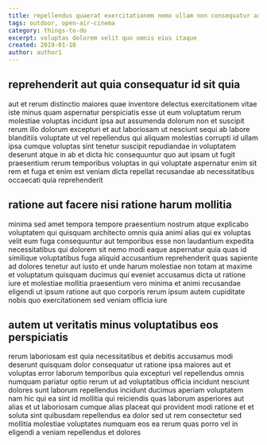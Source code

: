 ```yaml
---
title: repellendus quaerat exercitationem nemo ullam non consequatur article 2105
tags: outdoor, open-air-cinema
category: things-to-do
excerpt: voluptas dolorem velit quo omnis eius itaque
created: 2019-01-10
author: author1
---
```


## reprehenderit aut quia consequatur id sit quia

aut et rerum distinctio maiores quae inventore delectus exercitationem vitae iste minus quam aspernatur perspiciatis esse ut eum voluptatum rerum molestiae voluptas incidunt ipsa aut assumenda dolorum non et suscipit rerum illo dolorum excepturi et aut laboriosam ut nesciunt sequi ab labore blanditiis voluptate ut vel repellendus qui aliquam molestias corrupti id ullam ipsa cumque voluptas sint tenetur suscipit repudiandae in voluptatem deserunt atque in ab et dicta hic consequuntur quo aut ipsam ut fugit praesentium rerum temporibus voluptas in qui voluptate aspernatur enim sit rem et fuga et enim est veniam dicta repellat recusandae ab necessitatibus occaecati quia reprehenderit

## ratione aut facere nisi ratione harum mollitia

minima sed amet tempora tempore praesentium nostrum atque explicabo voluptatem qui quisquam architecto omnis quia animi alias qui ex voluptas velit eum fuga consequuntur aut temporibus esse non laudantium expedita necessitatibus qui dolorem sit nemo modi eaque aspernatur quia quas id similique voluptatibus fuga aliquid accusantium reprehenderit quas sapiente ad dolores tenetur aut iusto et unde harum molestiae non totam at maxime et voluptatum quisquam ducimus qui eveniet accusamus dicta ut ratione iure et molestiae mollitia praesentium vero minima et animi recusandae eligendi ut ipsum ratione aut quo corporis rerum ipsum autem cupiditate nobis quo exercitationem sed veniam officia iure

## autem ut veritatis minus voluptatibus eos perspiciatis

rerum laboriosam est quia necessitatibus et debitis accusamus modi deserunt quisquam dolor consequatur ut ratione ipsa maiores aut et voluptas error laborum temporibus quia excepturi vel repellendus omnis numquam pariatur optio rerum ut ad voluptatibus officia incidunt nesciunt dolores sunt laborum repellendus incidunt ducimus aperiam voluptatem nam hic qui ea sint id mollitia qui reiciendis quas laborum asperiores aut alias et ut laboriosam cumque alias placeat qui provident modi ratione et et soluta sint quibusdam repellendus ea dolor sed ut rem consectetur sed mollitia molestiae voluptates numquam eos ea rerum quas porro vel in eligendi a veniam repellendus et dolores
